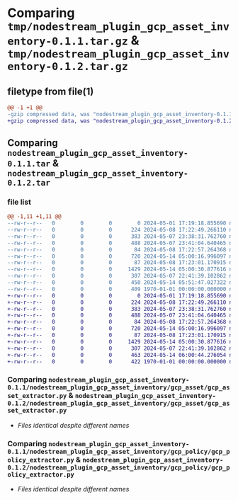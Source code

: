 # Comparing `tmp/nodestream_plugin_gcp_asset_inventory-0.1.1.tar.gz` & `tmp/nodestream_plugin_gcp_asset_inventory-0.1.2.tar.gz`

## filetype from file(1)

```diff
@@ -1 +1 @@
-gzip compressed data, was "nodestream_plugin_gcp_asset_inventory-0.1.1.tar", max compression
+gzip compressed data, was "nodestream_plugin_gcp_asset_inventory-0.1.2.tar", max compression
```

## Comparing `nodestream_plugin_gcp_asset_inventory-0.1.1.tar` & `nodestream_plugin_gcp_asset_inventory-0.1.2.tar`

### file list

```diff
@@ -1,11 +1,11 @@
--rw-r--r--   0        0        0        0 2024-05-01 17:19:18.855690 nodestream_plugin_gcp_asset_inventory-0.1.1/README.md
--rw-r--r--   0        0        0      224 2024-05-08 17:22:49.266110 nodestream_plugin_gcp_asset_inventory-0.1.1/nodestream_plugin_gcp_asset_inventory/__init__.py
--rw-r--r--   0        0        0      383 2024-05-07 23:38:31.762760 nodestream_plugin_gcp_asset_inventory-0.1.1/nodestream_plugin_gcp_asset_inventory/gcpAsset.yaml
--rw-r--r--   0        0        0      488 2024-05-07 23:41:04.640465 nodestream_plugin_gcp_asset_inventory-0.1.1/nodestream_plugin_gcp_asset_inventory/gcpPolicy.yaml
--rw-r--r--   0        0        0       84 2024-05-08 17:22:57.264368 nodestream_plugin_gcp_asset_inventory-0.1.1/nodestream_plugin_gcp_asset_inventory/gcp_asset/__init__.py
--rw-r--r--   0        0        0      720 2024-05-14 05:00:16.996097 nodestream_plugin_gcp_asset_inventory-0.1.1/nodestream_plugin_gcp_asset_inventory/gcp_asset/gcp_asset_extractor.py
--rw-r--r--   0        0        0       87 2024-05-08 17:23:01.170915 nodestream_plugin_gcp_asset_inventory-0.1.1/nodestream_plugin_gcp_asset_inventory/gcp_policy/__init__.py
--rw-r--r--   0        0        0     1429 2024-05-14 05:00:30.877616 nodestream_plugin_gcp_asset_inventory-0.1.1/nodestream_plugin_gcp_asset_inventory/gcp_policy/gcp_policy_extractor.py
--rw-r--r--   0        0        0      307 2024-05-07 22:41:39.102862 nodestream_plugin_gcp_asset_inventory-0.1.1/nodestream_plugin_gcp_asset_inventory/plugin.py
--rw-r--r--   0        0        0      450 2024-05-14 05:51:47.027322 nodestream_plugin_gcp_asset_inventory-0.1.1/pyproject.toml
--rw-r--r--   0        0        0      409 1970-01-01 00:00:00.000000 nodestream_plugin_gcp_asset_inventory-0.1.1/PKG-INFO
+-rw-r--r--   0        0        0        0 2024-05-01 17:19:18.855690 nodestream_plugin_gcp_asset_inventory-0.1.2/README.md
+-rw-r--r--   0        0        0      224 2024-05-08 17:22:49.266110 nodestream_plugin_gcp_asset_inventory-0.1.2/nodestream_plugin_gcp_asset_inventory/__init__.py
+-rw-r--r--   0        0        0      383 2024-05-07 23:38:31.762760 nodestream_plugin_gcp_asset_inventory-0.1.2/nodestream_plugin_gcp_asset_inventory/gcpAsset.yaml
+-rw-r--r--   0        0        0      488 2024-05-07 23:41:04.640465 nodestream_plugin_gcp_asset_inventory-0.1.2/nodestream_plugin_gcp_asset_inventory/gcpPolicy.yaml
+-rw-r--r--   0        0        0       84 2024-05-08 17:22:57.264368 nodestream_plugin_gcp_asset_inventory-0.1.2/nodestream_plugin_gcp_asset_inventory/gcp_asset/__init__.py
+-rw-r--r--   0        0        0      720 2024-05-14 05:00:16.996097 nodestream_plugin_gcp_asset_inventory-0.1.2/nodestream_plugin_gcp_asset_inventory/gcp_asset/gcp_asset_extractor.py
+-rw-r--r--   0        0        0       87 2024-05-08 17:23:01.170915 nodestream_plugin_gcp_asset_inventory-0.1.2/nodestream_plugin_gcp_asset_inventory/gcp_policy/__init__.py
+-rw-r--r--   0        0        0     1429 2024-05-14 05:00:30.877616 nodestream_plugin_gcp_asset_inventory-0.1.2/nodestream_plugin_gcp_asset_inventory/gcp_policy/gcp_policy_extractor.py
+-rw-r--r--   0        0        0      307 2024-05-07 22:41:39.102862 nodestream_plugin_gcp_asset_inventory-0.1.2/nodestream_plugin_gcp_asset_inventory/plugin.py
+-rw-r--r--   0        0        0      463 2024-05-14 06:00:44.276054 nodestream_plugin_gcp_asset_inventory-0.1.2/pyproject.toml
+-rw-r--r--   0        0        0      422 1970-01-01 00:00:00.000000 nodestream_plugin_gcp_asset_inventory-0.1.2/PKG-INFO
```

### Comparing `nodestream_plugin_gcp_asset_inventory-0.1.1/nodestream_plugin_gcp_asset_inventory/gcp_asset/gcp_asset_extractor.py` & `nodestream_plugin_gcp_asset_inventory-0.1.2/nodestream_plugin_gcp_asset_inventory/gcp_asset/gcp_asset_extractor.py`

 * *Files identical despite different names*

### Comparing `nodestream_plugin_gcp_asset_inventory-0.1.1/nodestream_plugin_gcp_asset_inventory/gcp_policy/gcp_policy_extractor.py` & `nodestream_plugin_gcp_asset_inventory-0.1.2/nodestream_plugin_gcp_asset_inventory/gcp_policy/gcp_policy_extractor.py`

 * *Files identical despite different names*

